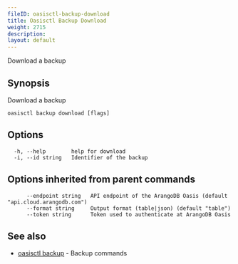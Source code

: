 ```yaml
---
fileID: oasisctl-backup-download
title: Oasisctl Backup Download
weight: 2715
description: 
layout: default
---
```

Download a backup

## Synopsis

Download a backup

```
oasisctl backup download [flags]
```

## Options

```
  -h, --help        help for download
  -i, --id string   Identifier of the backup
```

## Options inherited from parent commands

```
      --endpoint string   API endpoint of the ArangoDB Oasis (default "api.cloud.arangodb.com")
      --format string     Output format (table|json) (default "table")
      --token string      Token used to authenticate at ArangoDB Oasis
```

## See also

* [oasisctl backup]()	 - Backup commands

